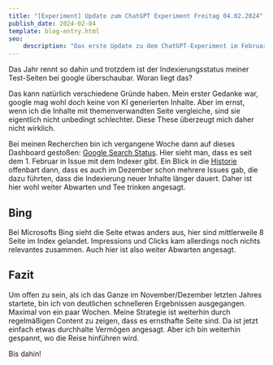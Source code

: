 ```yaml
---
title: "[Experiment] Update zum ChatGPT Experiment Freitag 04.02.2024"
publish_date: 2024-02-04
template: blog-entry.html
seo:
    description: "Das erste Update zu dem ChatGPT-Experiment im Februar."
---
```


Das Jahr rennt so dahin und trotzdem ist der Indexierungsstatus meiner Test-Seiten bei google überschaubar.
Woran liegt das?

Das kann natürlich verschiedene Gründe haben.
Mein erster Gedanke war, google mag wohl doch keine von KI generierten Inhalte. Aber im ernst, wenn ich die Inhalte mit themenverwandten Seite vergleiche, sind sie eigentlich nicht unbedingt schlechter. Diese These überzeugt mich daher nicht wirklich.

Bei meinen Recherchen bin ich vergangene Woche dann auf dieses Dashboard gestoßen: [Google Search Status](https://status.search.google.com/).
Hier sieht man, dass es seit dem 1. Februar in Issue mit dem Indexer gibt. Ein Blick in die [Historie](https://status.search.google.com/summary) offenbart dann, dass es auch im Dezember schon mehrere Issues gab, die dazu führten, dass die Indexierung neuer Inhalte länger dauert. 
Daher ist hier wohl weiter Abwarten und Tee trinken angesagt.


## Bing

Bei Microsofts Bing sieht die Seite etwas anders aus, hier sind mittlerweile 8 Seite im Index gelandet. Impressions und Clicks kam allerdings noch nichts relevantes zusammen. Auch hier ist also weiter Abwarten angesagt.


## Fazit

Um offen zu sein, als ich das Ganze im November/Dezember letzten Jahres startete, bin ich von deutlichen schnelleren Ergebnissen ausgegangen. Maximal von ein paar Wochen. 
Meine Strategie ist weiterhin durch regelmäßigen Content zu zeigen, dass es ernsthafte Seite sind. Da ist jetzt einfach etwas durchhalte Vermögen angesagt.
Aber ich bin weiterhin gespannt, wo die Reise hinführen wird.



Bis dahin!